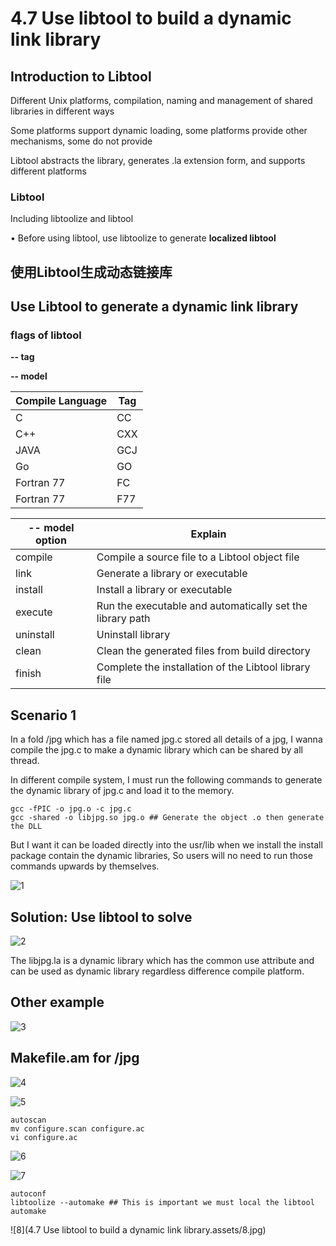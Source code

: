 # 4.7 Use libtool to build a dynamic link library

## Introduction to Libtool

Different Unix platforms, compilation, naming and management of shared libraries in different ways

Some platforms support dynamic loading, some platforms provide other mechanisms, some do not provide

Libtool abstracts the library, generates .la extension form, and supports different platforms

### Libtool

Including libtoolize and libtool

• Before using libtool, use libtoolize to generate **localized libtool**

## 使用Libtool生成动态链接库

## Use Libtool to generate a dynamic link library

### flags of libtool

**-- tag** 

**-- model**

| Compile Language | Tag  |
| ---------------- | ---- |
| C                | CC   |
| C++              | CXX  |
| JAVA             | GCJ  |
| Go               | GO   |
| Fortran 77       | FC   |
| Fortran 77       | F77  |

| -- model option | Explain                                                   |
| --------------- | --------------------------------------------------------- |
| compile         | Compile a source file to a Libtool object file            |
| link            | Generate a library or executable                          |
| install         | Install a library or executable                           |
| execute         | Run the executable and automatically set the library path |
| uninstall       | Uninstall library                                         |
| clean           | Clean the generated files from build directory            |
| finish          | Complete the installation of the Libtool library file     |

## Scenario 1

In a fold /jpg which has a file named jpg.c stored all details of a jpg, I wanna compile the jpg.c to make a dynamic library which can be shared by all thread.

In different compile system, I must run the following commands to generate the dynamic library of jpg.c and load it to the memory.

```
gcc -fPIC -o jpg.o -c jpg.c
gcc -shared -o libjpg.so jpg.o ## Generate the object .o then generate the DLL
```

But I want it can be loaded directly into the usr/lib when we install the install package contain the dynamic libraries, So users will no need to run those commands upwards by themselves.

![1](https://github.com/knightsummon/Makefile/blob/master/4.7%20Use%20libtool%20to%20build%20a%20dynamic%20link%20library.assets/1.jpg)

## Solution: Use libtool to solve

![2](https://github.com/knightsummon/Makefile/blob/master/4.7%20Use%20libtool%20to%20build%20a%20dynamic%20link%20library.assets/2.jpg)

The libjpg.la is a dynamic library which has the common use attribute and can be used as dynamic library regardless difference compile platform.

## Other example

![3](https://github.com/knightsummon/Makefile/blob/master/4.7%20Use%20libtool%20to%20build%20a%20dynamic%20link%20library.assets/3.jpg)

## Makefile.am for /jpg

![4](https://github.com/knightsummon/Makefile/blob/master/4.7%20Use%20libtool%20to%20build%20a%20dynamic%20link%20library.assets/4.jpg)

![5](https://github.com/knightsummon/Makefile/blob/master/4.7%20Use%20libtool%20to%20build%20a%20dynamic%20link%20library.assets/5.jpg)

```
autoscan
mv configure.scan configure.ac
vi configure.ac
```

![6](https://github.com/knightsummon/Makefile/blob/master/4.7%20Use%20libtool%20to%20build%20a%20dynamic%20link%20library.assets/6.jpg)

![7](https://github.com/knightsummon/Makefile/blob/master/4.7%20Use%20libtool%20to%20build%20a%20dynamic%20link%20library.assets/7.jpg)

```
autoconf
libtoolize --automake ## This is important we must local the libtool
automake
```

![8](4.7 Use libtool to build a dynamic link library.assets/8.jpg)
